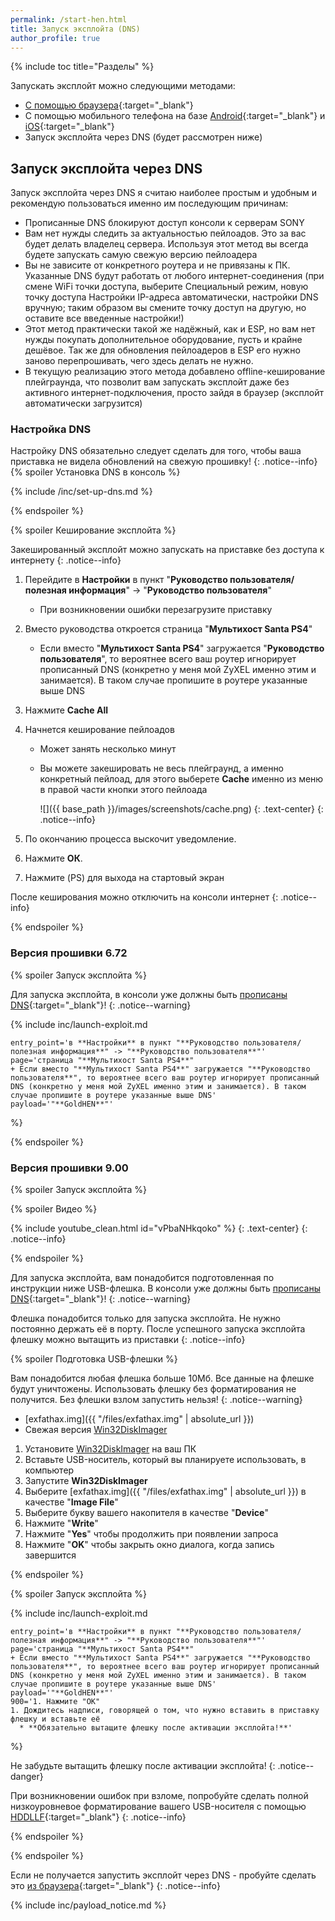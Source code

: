 ```yaml
---
permalink: /start-hen.html
title: Запуск эксплойта (DNS)
author_profile: true
---
```

{% include toc title="Разделы" %}

Запускать эксплойт можно следующими методами: 
* [С помощью браузера](start-hen-browser){:target="_blank"}
* С помощью мобильного телефона на базе [Android](https://4pda.to/forum/index.php?showtopic=885825&view=findpost&p=70298081){:target="_blank"} и [iOS](https://www.psxhax.com/threads/how-to-host-ps4hen-for-airdisk-ios-iphone-guide-by-leslie84.4383/){:target="_blank"}
* Запуск эксплойта через DNS (будет рассмотрен ниже)

## Запуск эксплойта через DNS 	

Запуск эксплойта через DNS я считаю наиболее простым и удобным и рекомендую пользоваться именно им последующим причинам:
* Прописанные DNS блокируют доступ консоли к серверам SONY
* Вам нет нужды следить за актуальностью пейлоадов. Это за вас будет делать владелец сервера. Используя этот метод вы всегда будете запускать самую свежую версию пейлоадера
* Вы не зависите от конкретного роутера и не привязаны к ПК. Указанные DNS будут работать от любого интернет-соединения (при смене WiFi точки доступа, выберите Специальный режим, новую точку доступа Настройки IP-адреса автоматически, настройки DNS вручную; таким образом вы смените точку доступ на другую, но оставите все введенные настройки!)
* Этот метод практически такой же надёжный, как и ESP, но вам нет нужды покупать дополнительное оборудование, пусть и крайне дешёвое. Так же для обновления пейлоадеров в ESP его нужно заново перепрошивать, чего здесь делать не нужно. 
* В текущую реализацию этого метода добавлено offline-кеширование плейграунда, что позволит вам запускать эксплойт даже без активного интернет-подключения, просто зайдя в браузер (эксплойт автоматически загрузится)

### Настройка DNS

Настройку DNS обязательно следует сделать для того, чтобы ваша приставка не видела обновлений на свежую прошивку!
{: .notice--info}
{% spoiler Установка DNS в консоль %}

{% include /inc/set-up-dns.md %}

{% endspoiler %}

{% spoiler Кеширование эксплойта %}

Закешированный эксплойт можно запускать на приставке без доступа к интернету
{: .notice--info}

1. Перейдите в **Настройки** в пункт "**Руководство пользователя/полезная информация**" -> "**Руководство пользователя**"
	+ При возникновении ошибки перезагрузите приставку
1. Вместо руководства откроется страница "**Мультихост Santa PS4**" 
    + Если вместо "**Мультихост Santa PS4**" загружается "**Руководство пользователя**", то вероятнее всего ваш роутер игнорирует прописанный DNS (конкретно у меня мой ZyXEL именно этим и занимается). В таком случае пропишите в роутере указанные выше DNS
1. Нажмите **Cache All**
1. Начнется кеширование пейлоадов
	* Может занять несколько минут
	* Вы можете закешировать не весь плейграунд, а именно конкретный пейлоад, для этого выберете **Cache** именно из меню в правой части кнопки этого пейлоада 
	
		![]({{ base_path }}/images/screenshots/cache.png) 
		{: .text-center}
		{: .notice--info}

1. По окончанию процесса выскочит уведомление.
1. Нажмите **ОК**.
1. Нажмите (PS) для выхода на стартовый экран

После кеширования можно отключить на консоли интернет 
{: .notice--info}

{% endspoiler %}


### Версия прошивки 6.72

{% spoiler Запуск эксплойта %}

Для запуска эксплойта, в консоли уже должны быть [прописаны DNS](#настройка-dns){:target="_blank"}!
{: .notice--warning}

{% include inc/launch-exploit.md 

	entry_point='в **Настройки** в пункт "**Руководство пользователя/полезная информация**" -> "**Руководство пользователя**"'
	page='страница "**Мультихост Santa PS4**"
    + Если вместо "**Мультихост Santa PS4**" загружается "**Руководство пользователя**", то вероятнее всего ваш роутер игнорирует прописанный DNS (конкретно у меня мой ZyXEL именно этим и занимается). В таком случае пропишите в роутере указанные выше DNS'
	payload='"**GoldHEN**"'

%}

{% endspoiler %}

### Версия прошивки 9.00

{% spoiler Запуск эксплойта %}

{% spoiler Видео %}

{% include youtube_clean.html id="vPbaNHkqoko" %}
{: .text-center}
{: .notice--info}

{% endspoiler %}

Для запуска эксплойта, вам понадобится подготовленная по инструкции ниже USB-флешка. В консоли уже должны быть [прописаны DNS](#настройка-dns){:target="_blank"}!
{: .notice--warning}

Флешка понадобится только для запуска эксплойта. Не нужно постоянно держать её в порту. После успешного запуска эксплойта флешку можно вытащить из приставки
{: .notice--info}

{% spoiler Подготовка USB-флешки  %}

Вам понадобится любая флешка больше 10Мб. Все данные на флешке будут уничтожены. Использовать флешку без форматирования не получится. Без флешки взлом запустить нельзя! 
{: .notice--warning}

* [exfathax.img]({{ "/files/exfathax.img" | absolute_url }})
* Свежая версия [Win32DiskImager](https://sourceforge.net/projects/win32diskimager/)

1. Установите [Win32DiskImager](https://sourceforge.net/projects/win32diskimager/) на ваш ПК
1. Вставьте USB-носитель, который вы планируете использовать, в компьютер
1. Запустите **Win32DiskImager**
1. Выберите [exfathax.img]({{ "/files/exfathax.img" | absolute_url }}) в качестве "**Image File**"
1. Выберите букву вашего накопителя в качестве "**Device**"
1. Нажмите "**Write**"
1. Нажмите "**Yes**" чтобы продолжить при появлении запроса
1. Нажмите "**OK**" чтобы закрыть окно диалога, когда запись завершится

{% endspoiler %} 

{% spoiler Запуск эксплойта %}


{% include inc/launch-exploit.md 

	entry_point='в **Настройки** в пункт "**Руководство пользователя/полезная информация**" -> "**Руководство пользователя**"'
	page='страница "**Мультихост Santa PS4**"
    + Если вместо "**Мультихост Santa PS4**" загружается "**Руководство пользователя**", то вероятнее всего ваш роутер игнорирует прописанный DNS (конкретно у меня мой ZyXEL именно этим и занимается). В таком случае пропишите в роутере указанные выше DNS'
	payload='"**GoldHEN**"'
	900='1. Нажмите "ОК"
	1. Дождитесь надписи, говорящей о том, что нужно вставить в приставку флешку и вставьте её
	  * **Обязательно вытащите флешку после активации эксплойта!**'

%}

Не забудьте вытащить флешку после активации эксплойта! 
{: .notice--danger}

При возникновении ошибок при взломе, попробуйте сделать полной низкоуровневое форматирование вашего USB-носителя с помощью [HDDLLF](https://hddguru.com/software/HDD-LLF-Low-Level-Format-Tool/HDDLLF.4.40.exe){:target="_blank"}
{: .notice--info}

{% endspoiler %}

{% endspoiler %}

Если не получается запустить эксплойт через DNS - пробуйте сделать это [из браузера](start-hen-browser){:target="_blank"}
{: .notice--info}

{% include inc/payload_notice.md %}